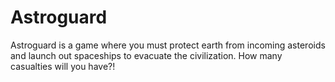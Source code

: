 # Astroguard
Astroguard is a game where you must protect earth from incoming asteroids and launch out spaceships to evacuate the civilization. How many casualties will you have?!
